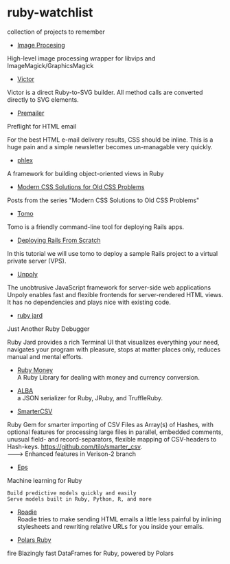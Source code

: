 # ruby-watchlist
collection of projects to remember

* [Image Procesing](https://github.com/janko/image_processing)
  

High-level image processing wrapper for libvips and ImageMagick/GraphicsMagick 


* [Victor](https://github.com/DannyBen/victor) 

Victor is a direct Ruby-to-SVG builder. All method calls are converted directly to SVG elements.


* [Premailer](https://github.com/premailer/premailer)

 Preflight for HTML email
 

For the best HTML e-mail delivery results, CSS should be inline. This is a huge pain and a simple newsletter becomes un-managable very quickly.
 
* [phlex]( https://github.com/joeldrapper/phlex )  

A framework for building object-oriented views in Ruby

* [Modern CSS Solutions for Old CSS Problems](https://github.com/5t3ph/moderncss-dot-dev)

Posts from the series "Modern CSS Solutions to Old CSS Problems" 
 
* [Tomo](https://tomo-deploy.com/)

Tomo is a friendly command-line tool for deploying Rails apps.


* [Deploying Rails From Scratch](https://tomo-deploy.com/tutorials/deploying-rails-from-scratch/)

In this tutorial we will use tomo to deploy a sample Rails project to a virtual private server (VPS). 

* [Unpoly](https://unpoly.com/)

The unobtrusive JavaScript framework
for server-side web applications
Unpoly enables fast and flexible frontends for server-rendered HTML views.
It has no dependencies and plays nice with existing code.

* [ruby jard](https://rubyjard.org/)

Just Another Ruby Debugger

Ruby Jard provides a rich Terminal UI that visualizes everything your need, navigates your program with pleasure, stops at matter places only, reduces manual and mental efforts.

* [Ruby Money](https://github.com/RubyMoney)   
A Ruby Library for dealing with money and currency conversion. 

* [ALBA](https://github.com/okuramasafumi/alba)  
a JSON serializer for Ruby, JRuby, and TruffleRuby.

* [SmarterCSV](https://blog.dennisokeeffe.com/blog/2022-04-06-ruby-smartercsv-gem)

Ruby Gem for smarter importing of CSV Files as Array(s) of Hashes, with optional features for processing large files in parallel, embedded comments, unusual field- and record-separators, flexible mapping of CSV-headers to Hash-keys. https://github.com/tilo/smarter_csv.   
---> Enhanced features in Verison-2 branch

* [Eps](https://github.com/ankane/eps)  

Machine learning for Ruby

    Build predictive models quickly and easily  
    Serve models built in Ruby, Python, R, and more
    
* [Roadie](https://github.com/Mange/roadie)  
Roadie tries to make sending HTML emails a little less painful by inlining stylesheets and rewriting relative URLs for you inside your emails. 

* [Polars Ruby](https://github.com/ankane/polars-ruby)

fire Blazingly fast DataFrames for Ruby, powered by Polars
